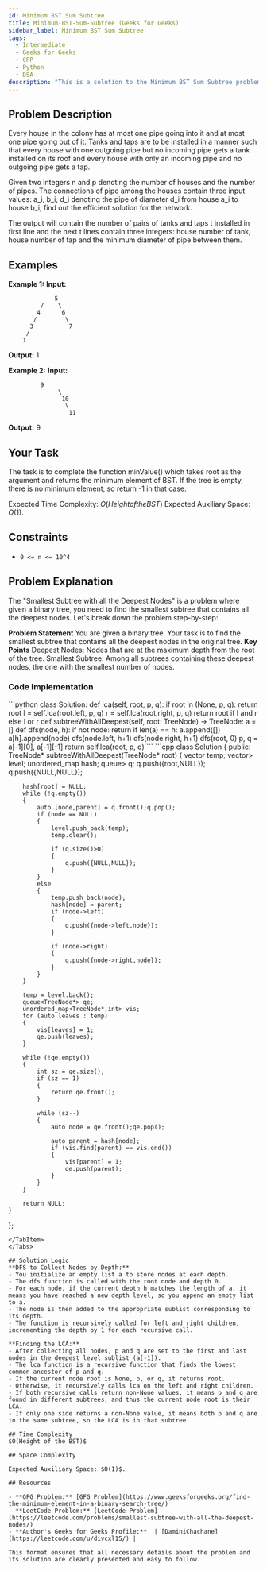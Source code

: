 ```yaml
---
id: Minimum BST Sum Subtree
title: Minimum-BST-Sum-Subtree (Geeks for Geeks)
sidebar_label: Minimum BST Sum Subtree
tags:
  - Intermediate
  - Geeks for Geeks
  - CPP
  - Python
  - DSA
description: "This is a solution to the Minimum BST Sum Subtree problem on Geeks for Geeks."
---
```


## Problem Description

Every house in the colony has at most one pipe going into it and at most one pipe going out of it. Tanks and taps are to be installed in a manner such that every house with one outgoing pipe but no incoming pipe gets a tank installed on its roof and every house with only an incoming pipe and no outgoing pipe gets a tap.

Given two integers n and p denoting the number of houses and the number of pipes. The connections of pipe among the houses contain three input values: a_i, b_i, d_i denoting the pipe of diameter d_i from house a_i to house b_i, find out the efficient solution for the network. 

The output will contain the number of pairs of tanks and taps t installed in first line and the next t lines contain three integers: house number of tank, house number of tap and the minimum diameter of pipe between them.


## Examples

**Example 1:**
**Input:** 
```
             5
         /    \
        4      6
       /        \
      3          7
     /
    1
```
**Output:** 1

**Example 2:**
**Input:** 
```
         9
              \
               10
                \
                 11
```
**Output:** 9

## Your Task
The task is to complete the function minValue() which takes root as the argument and returns the minimum element of BST. If the tree is empty, there is no minimum element, so return -1 in that case.

Expected Time Complexity: $O(Height of the BST)$
Expected Auxiliary Space: $O(1)$.

## Constraints

- `0 <= n <= 10^4`

## Problem Explanation

The "Smallest Subtree with all the Deepest Nodes" is a problem where given a binary tree, you need to find the smallest subtree that contains all the deepest nodes. Let's break down the problem step-by-step:

**Problem Statement**
You are given a binary tree.
Your task is to find the smallest subtree that contains all the deepest nodes in the original tree.
**Key Points**
Deepest Nodes: Nodes that are at the maximum depth from the root of the tree.
Smallest Subtree: Among all subtrees containing these deepest nodes, the one with the smallest number of nodes.



### Code Implementation

<Tabs>
  <TabItem value="Python" label="Python" default>
  <SolutionAuthor name="@ngmuraqrdd"/>
  ```python
class Solution:
    def lca(self, root, p, q):
        if root in (None, p, q): return root
        l = self.lca(root.left, p, q)
        r = self.lca(root.right, p, q)
        return root if l and r else l or r
    def subtreeWithAllDeepest(self, root: TreeNode) -> TreeNode:
        a = []
        def dfs(node, h):
            if not node:
                return
            if len(a) == h:
                a.append([])
            a[h].append(node)
            dfs(node.left, h+1)
            dfs(node.right, h+1)
        dfs(root, 0)
        p, q = a[-1][0], a[-1][-1]
        return self.lca(root, p, q)
  ```
  </TabItem>

  <TabItem value="C++" label="C++" default>
  <SolutionAuthor name="@ngmuraqrdd"/>
  ```cpp
class Solution {
public:
    TreeNode* subtreeWithAllDeepest(TreeNode* root) {
        vector<TreeNode*> temp;
        vector<vector<TreeNode*>> level;
        unordered_map<TreeNode*,TreeNode*> hash;
        queue<pair<TreeNode*,TreeNode*>> q;
        q.push({root,NULL});
        q.push({NULL,NULL});

        hash[root] = NULL;
        while (!q.empty())
        {
            auto [node,parent] = q.front();q.pop();
            if (node == NULL)
            {
                level.push_back(temp);
                temp.clear();

                if (q.size()>0)
                {
                    q.push({NULL,NULL});
                }
            }
            else
            {
                temp.push_back(node);
                hash[node] = parent;
                if (node->left)
                {
                    q.push({node->left,node});
                }

                if (node->right)
                {
                    q.push({node->right,node});
                }
            }
        }

        temp = level.back();
        queue<TreeNode*> qe;
        unordered_map<TreeNode*,int> vis;
        for (auto leaves : temp)
        {
            vis[leaves] = 1;
            qe.push(leaves);
        }

        while (!qe.empty())
        {
            int sz = qe.size();
            if (sz == 1)
            {
                return qe.front();
            }

            while (sz--)
            {
                auto node = qe.front();qe.pop();

                auto parent = hash[node];
                if (vis.find(parent) == vis.end())
                {
                    vis[parent] = 1;
                    qe.push(parent);
                }
            }
        }

        return NULL;
    }
};
  ```
  </TabItem>
</Tabs>

## Solution Logic
**DFS to Collect Nodes by Depth:**
- You initialize an empty list a to store nodes at each depth.
- The dfs function is called with the root node and depth 0.
- For each node, if the current depth h matches the length of a, it means you have reached a new depth level, so you append an empty list to a.
- The node is then added to the appropriate sublist corresponding to its depth.
- The function is recursively called for left and right children, incrementing the depth by 1 for each recursive call.

**Finding the LCA:**
- After collecting all nodes, p and q are set to the first and last nodes in the deepest level sublist (a[-1]).
- The lca function is a recursive function that finds the lowest common ancestor of p and q.
- If the current node root is None, p, or q, it returns root.
- Otherwise, it recursively calls lca on the left and right children.
- If both recursive calls return non-None values, it means p and q are found in different subtrees, and thus the current node root is their LCA.
- If only one side returns a non-None value, it means both p and q are in the same subtree, so the LCA is in that subtree.

## Time Complexity
$O(Height of the BST)$

## Space Complexity

Expected Auxiliary Space: $O(1)$.

## Resources

- **GFG Problem:** [GFG Problem](https://www.geeksforgeeks.org/find-the-minimum-element-in-a-binary-search-tree/)
- **LeetCode Problem:** [LeetCode Problem](https://leetcode.com/problems/smallest-subtree-with-all-the-deepest-nodes/)
- **Author's Geeks for Geeks Profile:**  | [DaminiChachane](https://leetcode.com/u/divcxl15/) |

This format ensures that all necessary details about the problem and its solution are clearly presented and easy to follow.
